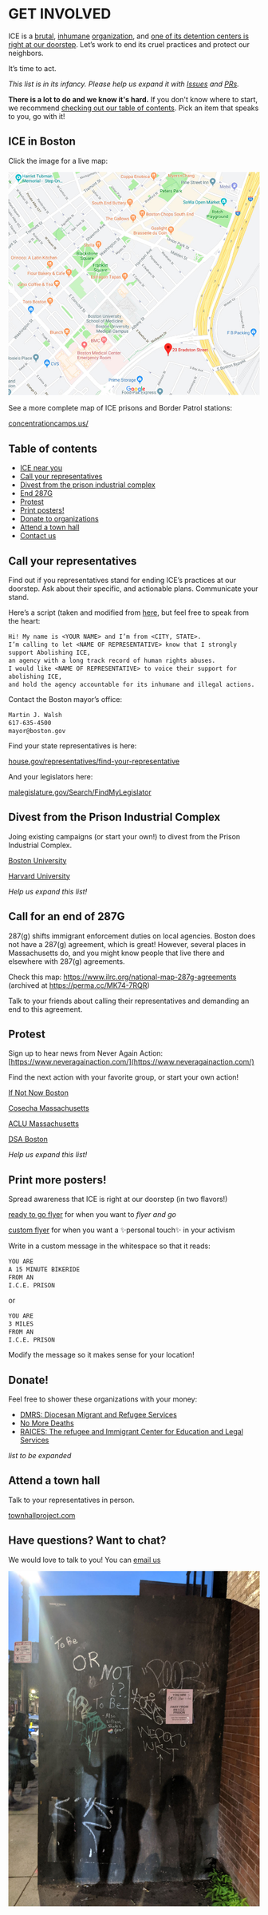 # GET INVOLVED

ICE is a [brutal](https://www.bostonmagazine.com/news/2019/07/02/ayanna-pressley-migrant-detention-centers-texas/), [inhumane](https://www.theatlantic.com/politics/archive/2019/07/border-patrols-oversight-sick-migrant-children/593224/) [organization](https://www.aclu.org/press-releases/aclu-obtains-documents-showing-widespread-abuse-child-immigrants-us-custody), and [one of its detention centers is right at our doorstep](https://www.ice.gov/detention-facility/suffolk-county-house-corrections-south-bay). Let’s work to end its cruel practices and protect our neighbors.

It’s time to act.

*This list is in its infancy. Please help us expand it with [Issues](https://github.com/ice-here/resist/issues) and [PRs](https://github.com/ice-here/resist/pulls).*

**There is a lot to do and we know it's hard.**
If you don't know where to start, we recommend [checking out our table of contents](#table-of-contents). Pick an item that speaks to you, go with it!

## ICE in Boston

Click the image for a live map:

<a href="https://www.google.com/maps/dir//20+Bradston+St,+Boston,+MA+02118/@42.3384099,-71.0743283,16z/data=!4m8!4m7!1m0!1m5!1m1!1s0x89e37a41f1bb07b7:0xb25dd55c9b895206!2m2!1d-71.0676979!2d42.3344088">
  <img src="./suffolk-county-ice-map.jpg" alt="Click here for a live map"></a>

See a more complete map of ICE prisons and Border Patrol stations:

[concentrationcamps.us/](https://concentrationcamps.us/)

## Table of contents
- [ICE near you](#ice-in-boston)
- [Call your representatives](#call-your-representatives)
- [Divest from the prison industrial complex](#divest-from-the-prison-industrial-complex)
- [End 287G](#call-for-an-end-of-287g)
- [Protest](#protest)
- [Print posters!](#print-more-posters)
- [Donate to organizations](#donate)
- [Attend a town hall](#attend-a-town-hall)
- [Contact us](#have-questions-want-to-chat)


## Call your representatives

Find out if you representatives stand for ending ICE’s practices at our doorstep. Ask about their specific, and actionable plans. Communicate your stand.

Here’s a script (taken and modified from [here](https://breakice.org/), but feel free to speak from the heart:

```
Hi! My name is <YOUR NAME> and I’m from <CITY, STATE>. 
I’m calling to let <NAME OF REPRESENTATIVE> know that I strongly support Abolishing ICE, 
an agency with a long track record of human rights abuses. 
I would like <NAME OF REPRESENTATIVE> to voice their support for abolishing ICE, 
and hold the agency accountable for its inhumane and illegal actions.
```

Contact the Boston mayor’s office:
```
Martin J. Walsh
617-635-4500 
mayor@boston.gov
```

Find your state representatives is here:

[house.gov/representatives/find-your-representative](https://www.house.gov/representatives/find-your-representative)

And your legislators here:

[malegislature.gov/Search/FindMyLegislator](https://malegislature.gov/Search/FindMyLegislator)


## Divest from the Prison Industrial Complex

Joing existing campaigns (or start your own!) to divest from the Prison Industrial Complex.

[Boston University](https://www.facebook.com/BUStudentsAgainstMassIncarceration/)

[Harvard University](https://harvardprisondivest.org/)

*Help us expand this list!*

## Call for an end of 287G

287(g) shifts immigrant enforcement duties on local agencies. 
Boston does not have a 287(g) agreement, which is great! However, several places in Massachusetts do, and you might know people that live there and elsewhere with 287(g) agreements.

Check this map: https://www.ilrc.org/national-map-287g-agreements (archived at https://perma.cc/MK74-7RQR)

Talk to your friends about calling their representatives and demanding an end to this agreement.

## Protest

Sign up to hear news from Never Again Action: [https://www.neveragainaction.com/](https://www.neveragainaction.com/)

Find the next action with your favorite group, or start your own action!

[If Not Now Boston](https://www.facebook.com/ifnotnowboston/events/)

[Cosecha Massachusetts](https://www.facebook.com/pg/cosechaenmassachusetts/events/)

[ACLU Massachusetts](https://www.facebook.com/pg/aclumass/events/)

[DSA Boston](https://www.facebook.com/pg/BostonDSA/events/)

*Help us expand this list!*


## Print more posters!

Spread awareness that ICE is right at our doorstep (in two flavors!)

[ready to go flyer](./ice-smaller-filled-in.pdf) for when you want to *flyer and go*

[custom flyer](./ice-custom.pdf) for when you want a :sparkles:personal touch:sparkles: in your activism

Write in a custom message in the whitespace so that it reads:

```
YOU ARE
A 15 MINUTE BIKERIDE 
FROM AN 
I.C.E. PRISON
```
or 

```
YOU ARE
3 MILES
FROM AN 
I.C.E. PRISON
```

Modify the message so it makes sense for your location!

## Donate!

Feel free to shower these organizations with your money: 

- [DMRS: Diocesan Migrant and Refugee Services](http://www.dmrs-ep.org/donate/)
- [No More Deaths](http://forms.nomoredeaths.org/donate-money/)
- [RAICES: The refugee and Immigrant Center for Education and Legal Services](https://www.raicestexas.org/donate/)

*list to be expanded*


## Attend a town hall

Talk to your representatives in person.

[townhallproject.com](https://townhallproject.com/)
  
## Have questions? Want to chat?

We would love to talk to you! You can <a href="mailto:ourcommunityice@gmail.com">email us</a> 

![poster in the wild](./poster.jpg)
